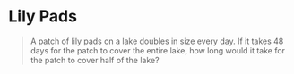 # Lily Pads

<blockquote>
 A patch of lily pads on a lake doubles in size every day. If it takes 48 days for the patch to cover the entire lake, how long would it take for the patch to cover half of the lake?
</blockquote>



